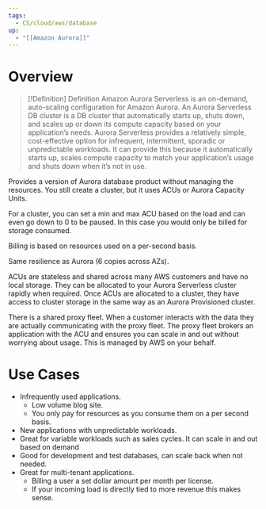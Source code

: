 ```yaml
---
tags:
  - CS/cloud/aws/database
up:
  - "[[Amazon Aurora]]"
---
```

# Overview


> [!Definition] Definition
> Amazon Aurora Serverless is an on-demand, auto-scaling configuration for Amazon Aurora. An Aurora Serverless DB cluster is a DB cluster that automatically starts up, shuts down, and scales up or down its compute capacity based on your application’s needs. Aurora Serverless provides a relatively simple, cost-effective option for infrequent, intermittent, sporadic or unpredictable workloads. It can provide this because it automatically starts up, scales compute capacity to match your application’s usage and shuts down when it’s not in use.

Provides a version of Aurora database product without managing the resources. You still create a cluster, but it uses ACUs or Aurora Capacity Units.

For a cluster, you can set a min and max ACU based on the load and can even go down to 0 to be paused. In this case you would only be billed for storage consumed.

Billing is based on resources used on a per-second basis.

Same resilience as Aurora (6 copies across AZs).

ACUs are stateless and shared across many AWS customers and have no local storage. They can be allocated to your Aurora Serverless cluster rapidly when required. Once ACUs are allocated to a cluster, they have access to cluster storage in the same way as an Aurora Provisioned cluster.

There is a shared proxy fleet. When a customer interacts with the data they are actually communicating with the proxy fleet. The proxy fleet brokers an application with the ACU and ensures you can scale in and out without worrying about usage. This is managed by AWS on your behalf.

# Use Cases

-   Infrequently used applications.
    -   Low volume blog site.
    -   You only pay for resources as you consume them on a per second basis.
-   New applications with unpredictable workloads.
-   Great for variable workloads such as sales cycles. It can scale in and out based on demand
-   Good for development and test databases, can scale back when not needed.
-   Great for multi-tenant applications.
    -   Billing a user a set dollar amount per month per license.
    -   If your incoming load is directly tied to more revenue this makes sense.